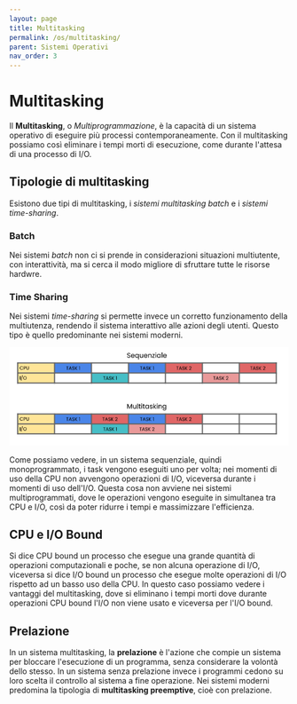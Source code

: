 ```yaml
---
layout: page
title: Multitasking
permalink: /os/multitasking/
parent: Sistemi Operativi
nav_order: 3
---
```


# Multitasking
Il **Multitasking**, o _Multiprogrammazione_, è la capacità di un sistema operativo di eseguire più processi contemporaneamente. Con il multitasking possiamo così eliminare i tempi morti di esecuzione, come durante l'attesa di una processo di I/O.

## Tipologie di multitasking

Esistono due tipi di multitasking, i _sistemi multitasking batch_ e i _sistemi time-sharing_.

### Batch
Nei sistemi _batch_ non ci si prende in considerazioni situazioni multiutente, con interattività, ma si cerca il modo migliore di sfruttare tutte le risorse hardwre.

### Time Sharing
Nei sistemi _time-sharing_ si permette invece un corretto funzionamento della multiutenza, rendendo il sistema interattivo alle azioni degli utenti. Questo tipo è quello predominante nei sistemi moderni.

![multitasking](../assets/images/multitasking.png)

Come possiamo vedere, in un sistema sequenziale, quindi monoprogrammato, i task vengono eseguiti uno per volta; nei momenti di uso della CPU non avvengono operazioni di I/O, viceversa durante i momenti di uso dell'I/O. Questa cosa non avviene nei sistemi multiprogrammati, dove le operazioni vengono eseguite in simultanea tra CPU e I/O, così da poter ridurre i tempi e massimizzare l'efficienza.

## CPU e I/O Bound
Si dice CPU bound un processo che esegue una grande quantità di operazioni computazionali e poche, se non alcuna operazione di I/O, viceversa si dice I/O bound un processo che esegue molte operazioni di I/O rispetto ad un basso uso della CPU. In questo caso possiamo vedere i vantaggi del multitasking, dove si eliminano i tempi morti dove durante operazioni CPU bound l'I/O non viene usato e viceversa per l'I/O bound.

## Prelazione
In un sistema multitasking, la **prelazione** è l'azione che compie un sistema per bloccare l'esecuzione di un programma, senza considerare la volontà dello stesso. In un sistema senza prelazione invece i programmi cedono su loro scelta il controllo al sistema a fine operazione. Nei sistemi moderni predomina la tipologia di **multitasking preemptive**, cioè con prelazione.